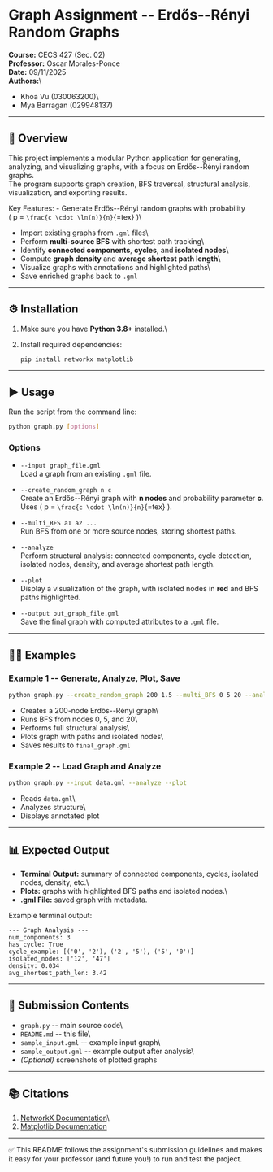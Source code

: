 # Graph Assignment -- Erdős--Rényi Random Graphs

**Course:** CECS 427 (Sec. 02)\
**Professor:** Oscar Morales-Ponce\
**Date:** 09/11/2025\
**Authors:**\
- Khoa Vu (030063200)\
- Mya Barragan (029948137)

------------------------------------------------------------------------

## 📌 Overview

This project implements a modular Python application for generating,
analyzing, and visualizing graphs, with a focus on Erdős--Rényi random
graphs.\
The program supports graph creation, BFS traversal, structural analysis,
visualization, and exporting results.

Key Features: - Generate Erdős--Rényi random graphs with probability\
( p = `\frac{c \cdot \ln(n)}{n}`{=tex} )\
- Import existing graphs from `.gml` files\
- Perform **multi-source BFS** with shortest path tracking\
- Identify **connected components**, **cycles**, and **isolated nodes**\
- Compute **graph density** and **average shortest path length**\
- Visualize graphs with annotations and highlighted paths\
- Save enriched graphs back to `.gml`

------------------------------------------------------------------------

## ⚙️ Installation

1.  Make sure you have **Python 3.8+** installed.\

2.  Install required dependencies:

    ``` bash
    pip install networkx matplotlib
    ```

------------------------------------------------------------------------

## ▶️ Usage

Run the script from the command line:

``` bash
python graph.py [options]
```

### Options

-   `--input graph_file.gml`\
    Load a graph from an existing `.gml` file.

-   `--create_random_graph n c`\
    Create an Erdős--Rényi graph with **n nodes** and probability
    parameter **c**.\
    Uses ( p = `\frac{c \cdot \ln(n)}{n}`{=tex} ).

-   `--multi_BFS a1 a2 ...`\
    Run BFS from one or more source nodes, storing shortest paths.

-   `--analyze`\
    Perform structural analysis: connected components, cycle detection,
    isolated nodes, density, and average shortest path length.

-   `--plot`\
    Display a visualization of the graph, with isolated nodes in **red**
    and BFS paths highlighted.

-   `--output out_graph_file.gml`\
    Save the final graph with computed attributes to a `.gml` file.

------------------------------------------------------------------------

## 🧑‍💻 Examples

### Example 1 -- Generate, Analyze, Plot, Save

``` bash
python graph.py --create_random_graph 200 1.5 --multi_BFS 0 5 20 --analyze --plot --output final_graph.gml
```

-   Creates a 200-node Erdős--Rényi graph\
-   Runs BFS from nodes 0, 5, and 20\
-   Performs full structural analysis\
-   Plots graph with paths and isolated nodes\
-   Saves results to `final_graph.gml`

### Example 2 -- Load Graph and Analyze

``` bash
python graph.py --input data.gml --analyze --plot
```

-   Reads `data.gml`\
-   Analyzes structure\
-   Displays annotated plot

------------------------------------------------------------------------

## 📊 Expected Output

-   **Terminal Output:** summary of connected components, cycles,
    isolated nodes, density, etc.\
-   **Plots:** graphs with highlighted BFS paths and isolated nodes.\
-   **.gml File:** saved graph with metadata.

Example terminal output:

    --- Graph Analysis ---
    num_components: 3
    has_cycle: True
    cycle_example: [('0', '2'), ('2', '5'), ('5', '0')]
    isolated_nodes: ['12', '47']
    density: 0.034
    avg_shortest_path_len: 3.42

------------------------------------------------------------------------

## 📂 Submission Contents

-   `graph.py` -- main source code\
-   `README.md` -- this file\
-   `sample_input.gml` -- example input graph\
-   `sample_output.gml` -- example output after analysis\
-   *(Optional)* screenshots of plotted graphs

------------------------------------------------------------------------

## 📚 Citations

1.  [NetworkX
    Documentation](https://networkx.org/documentation/stable/)\
2.  [Matplotlib
    Documentation](https://matplotlib.org/stable/gallery/index.html)

------------------------------------------------------------------------

✅ This README follows the assignment's submission guidelines and makes
it easy for your professor (and future you!) to run and test the
project.
